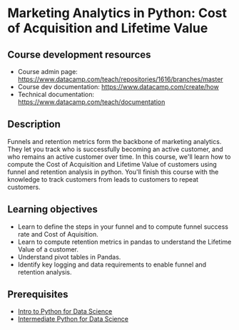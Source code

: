 # Marketing Analytics in Python: Cost of Acquisition and Lifetime Value

## Course development resources

* Course admin page: https://www.datacamp.com/teach/repositories/1616/branches/master
* Course dev documentation: https://www.datacamp.com/create/how
* Technical documentation: https://www.datacamp.com/teach/documentation

## Description

Funnels and retention metrics form the backbone of marketing analytics. They let you track who is successfully becoming an active customer, and who remains an active customer over time. In this course, we'll learn how to compute the Cost of Acquisition and Lifetime Value of customers using funnel and retention analysis in python. You'll finish this course with the knowledge to track customers from leads to customers to repeat customers.

## Learning objectives

* Learn to define the steps in your funnel and to compute funnel success rate and Cost of Aquisition.
* Learn to compute retention metrics in pandas to understand the Lifetime Value of a customer.
* Understand pivot tables in Pandas.
* Identify key logging and data requirements to enable funnel and retention analysis.

## Prerequisites

* [Intro to Python for Data Science](https://www.datacamp.com/courses/intro-to-python-for-data-science)
* [Intermediate Python for Data Science](https://www.datacamp.com/courses/intermediate-python-for-data-science)
